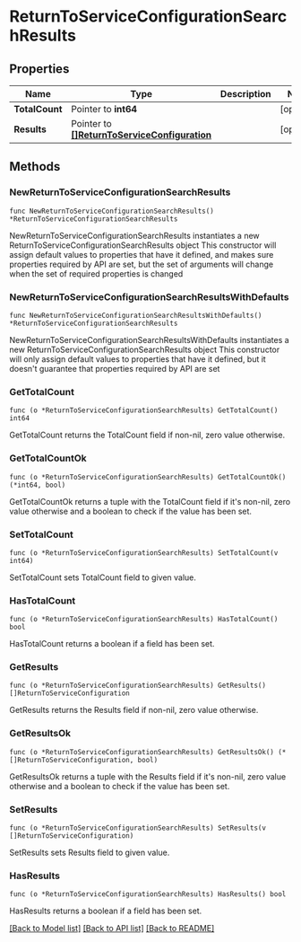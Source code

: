 # ReturnToServiceConfigurationSearchResults

## Properties

Name | Type | Description | Notes
------------ | ------------- | ------------- | -------------
**TotalCount** | Pointer to **int64** |  | [optional] 
**Results** | Pointer to [**[]ReturnToServiceConfiguration**](ReturnToServiceConfiguration.md) |  | [optional] 

## Methods

### NewReturnToServiceConfigurationSearchResults

`func NewReturnToServiceConfigurationSearchResults() *ReturnToServiceConfigurationSearchResults`

NewReturnToServiceConfigurationSearchResults instantiates a new ReturnToServiceConfigurationSearchResults object
This constructor will assign default values to properties that have it defined,
and makes sure properties required by API are set, but the set of arguments
will change when the set of required properties is changed

### NewReturnToServiceConfigurationSearchResultsWithDefaults

`func NewReturnToServiceConfigurationSearchResultsWithDefaults() *ReturnToServiceConfigurationSearchResults`

NewReturnToServiceConfigurationSearchResultsWithDefaults instantiates a new ReturnToServiceConfigurationSearchResults object
This constructor will only assign default values to properties that have it defined,
but it doesn't guarantee that properties required by API are set

### GetTotalCount

`func (o *ReturnToServiceConfigurationSearchResults) GetTotalCount() int64`

GetTotalCount returns the TotalCount field if non-nil, zero value otherwise.

### GetTotalCountOk

`func (o *ReturnToServiceConfigurationSearchResults) GetTotalCountOk() (*int64, bool)`

GetTotalCountOk returns a tuple with the TotalCount field if it's non-nil, zero value otherwise
and a boolean to check if the value has been set.

### SetTotalCount

`func (o *ReturnToServiceConfigurationSearchResults) SetTotalCount(v int64)`

SetTotalCount sets TotalCount field to given value.

### HasTotalCount

`func (o *ReturnToServiceConfigurationSearchResults) HasTotalCount() bool`

HasTotalCount returns a boolean if a field has been set.

### GetResults

`func (o *ReturnToServiceConfigurationSearchResults) GetResults() []ReturnToServiceConfiguration`

GetResults returns the Results field if non-nil, zero value otherwise.

### GetResultsOk

`func (o *ReturnToServiceConfigurationSearchResults) GetResultsOk() (*[]ReturnToServiceConfiguration, bool)`

GetResultsOk returns a tuple with the Results field if it's non-nil, zero value otherwise
and a boolean to check if the value has been set.

### SetResults

`func (o *ReturnToServiceConfigurationSearchResults) SetResults(v []ReturnToServiceConfiguration)`

SetResults sets Results field to given value.

### HasResults

`func (o *ReturnToServiceConfigurationSearchResults) HasResults() bool`

HasResults returns a boolean if a field has been set.


[[Back to Model list]](../README.md#documentation-for-models) [[Back to API list]](../README.md#documentation-for-api-endpoints) [[Back to README]](../README.md)


